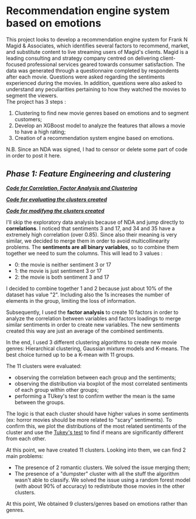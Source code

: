# Recommendation engine system based on emotions

This project looks to develop a recommendation engine system for Frank N Magid & Associates, which identifies several factors to recommend, market, and substitute content to live streaming users of Magid's clients. Magid is a leading consulting and strategy company centred on delivering client-focused professional services geared towards consumer satisfaction. 
The data was generated through a questionnaire completed by respondents after each movie. Questions were asked regarding the sentiments experienced during the movies. In addition, questions were also asked to understand any peculiarities pertaining to how they watched the movies to segment the viewers.  
The project has 3 steps : 
1. Clustering to find new movie genres based on emotions and to segment customers;
2. Develop an XGBoost model to analyze the features that allows a movie to have a high rating;
3. Creation of a recommendation system engine based on emotions.

N.B. Since an NDA was signed, I had to censor or delete some part of code in order to post it here.

## *Phase 1: Feature Engineering and clustering*

***[Code for Correlation, Factor Analysis and Clustering](https://github.com/ianux22/RECOMMENDATION-ENGINE-SYSTEM-BASED-ON-EMOTIONS/blob/master/Clustering/01_Clustering_And_New_Metrics.ipynb)***

***[Code for evaluating the clusters created](https://github.com/ianux22/RECOMMENDATION-ENGINE-SYSTEM-BASED-ON-EMOTIONS/blob/master/Clustering/03_KM11_Evaluation.ipynb)***

***[Code for modifyng the clusters created](https://github.com/ianux22/RECOMMENDATION-ENGINE-SYSTEM-BASED-ON-EMOTIONS/blob/master/Clustering/04_Working_On_KM11.ipynb)***

I'll skip the exploratory data analysis because of NDA and jump directly to **correlations**.
I noticed that sentiments 3 and 17, and 34 and 35 have a extremely high correlation (over 0.85). Since also their meaning is very similar, we decided to merge them in order to avoid multicollinearity problems.
The **sentiments are all binary variables**, so to combine them together we need to sum the columns. This will lead to 3 values :

- 0: the movie is neither sentiment 3 or 17
- 1: the movie is just sentiment 3 or 17
- 2: the movie is both sentiment 3 and 17

I decided to combine together 1 and 2 because just about 10% of the dataset has value "2". Including also the 1s increases the number of elements in the group, limiting the loss of information.

Subsequently, I used the **factor analysis** to create 10 factors in order to analyze the correlation between variables and factors loadings to merge similar sentiments in order to create new variables. The new sentiments created this way are just an average of the combined sentiments.

In the end, I used 3 different clustering algorithms to create new movie genres: Hierarchical clustering, Gaussian mixture models and K-means. The best choice turned up to be a K-mean with 11 groups.

The 11 clusters were evaluated: 
 - observing the correlation between each group and the sentiments;
 - observing the distribution via boxplot of the most correlated sentiments of each group within other groups;
 - performing a TUkey's test to confirm wether the mean is the same between the groups.

The logic is that each cluster should have higher values in some sentiments (ex: horror movies should be more related to "scary" sentiments). To confirm this, we plot the distributions of the most related sentiments of the cluster and use the [Tukey's test](https://www.statisticshowto.com/tukey-test-honest-significant-difference/) to find if means are significantly different from each other.

At this point, we have created 11 clusters. Looking into them, we can find 2 main problems: 
 - The presence of 2 romantic clusters. We solved the issue merging them;
 - The presence of a "dumpster" cluster with all the stuff the algorithm wasn't able to classify. We solved the issue using a random forest model (with about 90% of accuracy) to redistribute those movies in the other clusters.

At this point, We obtained 9 clusters/genres based on emotions rather than genres.

